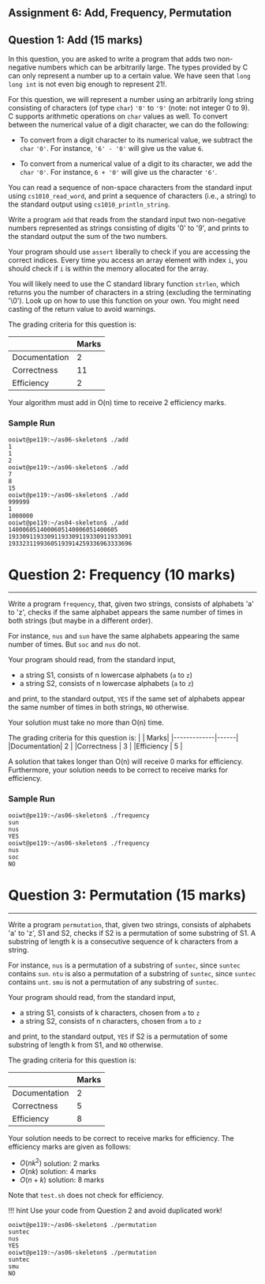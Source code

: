 Assignment 6: Add, Frequency, Permutation
-----------------------------------------

Question 1: Add (15 marks)
--------------------------

In this question, you are asked to write a program that adds
two non-negative numbers which can be arbitrarily large.
The types provided by C can only represent a number up to a
certain value.  We have seen that `long long int` is not
even big enough to represent 21!.

For this question, we will represent a number using an
arbitrarily long string consisting of characters (of type
`char`) `'0'` to `'9'` (note: not integer 0 to 9).  C
supports arithmetic operations on `char` values as well.  To
convert between the numerical value of a digit character, we
can do the following:

- To convert from a digit character to its numerical value,
  we subtract the `char` `'0'`.  For instance, `'6' - '0'`
  will give us the value `6`.

- To convert from a numerical value of a digit to its
  character, we add the `char` `'0'`.  For instance, `6 + '0'`
  will give us the character `'6'`.

You can read a sequence of non-space characters from the
standard input using `cs1010_read_word`, and print a
sequence of characters (i.e., a string) to the standard
output using `cs1010_println_string`.

Write a program `add` that reads from the standard input two
non-negative numbers represented as strings consisting of
digits '0' to '9', and prints to the standard output the sum
of the two numbers.

Your program should use `assert` liberally to check if you
are accessing the correct indices.  Every time you access an
array element with index `i`, you should check if `i` is
within the memory allocated for the array.

You will likely need to use the C standard library function
`strlen`, which returns you the number of characters in a
string (excluding the terminating '\0').  Look up on how to
use this function on your own.  You might need casting of
the return value to avoid warnings.

The grading criteria for this question is:

|             | Marks|
|-------------|------|
|Documentation| 2    |
|Correctness  | 11   |
|Efficiency   | 2    |

Your algorithm must add in O(n) time to receive 2 efficiency marks.

### Sample Run
```
ooiwt@pe119:~/as06-skeleton$ ./add
1
1
2
ooiwt@pe119:~/as06-skeleton$ ./add
7
8
15
ooiwt@pe119:~/as06-skeleton$ ./add
999999
1
1000000
ooiwt@pe119:~/as04-skeleton$ ./add
1400060514000605140006051400605
19330911933091193309119330911933091
19332311993605193914259336963333696
```

# Question 2: Frequency (10 marks)
----------------------------------

Write a program `frequency`, that, given two strings,
consists of alphabets 'a' to 'z', checks if the same
alphabet appears the same number of times in both strings
(but maybe in a different order).

For instance, `nus` and `sun` have the same alphabets
appearing the same number of times.  But `soc` and `nus`
do not.

Your program should read, from the standard input,

- a string S1, consists of n lowercase alphabets (`a` to `z`)
- a string S2, consists of n lowercase alphabets (`a` to `z`)

and print, to the standard output, `YES` if the same set of
alphabets appear the same number of times in both strings,
`NO` otherwise.

Your solution must take no more than O(n) time.  

The grading criteria for this question is:
|             | Marks|
|-------------|------|
|Documentation| 2    |
|Correctness  | 3    |
|Efficiency   | 5    |

A solution that takes longer than O(n) will receive 0 marks
for efficiency.  Furthermore, your solution needs to be
correct to receive marks for efficiency.

### Sample Run
```
ooiwt@pe119:~/as06-skeleton$ ./frequency
sun
nus
YES
ooiwt@pe119:~/as06-skeleton$ ./frequency
nus
soc
NO
```

# Question 3: Permutation (15 marks)
------------------------------------

Write a program `permutation`, that, given two strings,
consists of alphabets 'a' to 'z', S1 and S2, checks if S2 is
a permutation of some substring of S1.  A substring of
length k is a consecutive sequence of k characters from a
string.

For instance, `nus` is a permutation of a substring of
`suntec`, since `suntec` contains `sun`.  `ntu` is also a
permutation of a substring of `suntec`, since `suntec`
contains `unt`.  `smu` is not a permutation of any substring
of `suntec`.

Your program should read, from the standard input,

- a string S1, consists of k characters, chosen from `a` to `z`
- a string S2, consists of n characters, chosen from `a` to `z`

and print, to the standard output, `YES` if S2 is a
permutation of some substring of length k from S1, and `NO`
otherwise.

The grading criteria for this question is:

|             | Marks|
|-------------|------|
|Documentation| 2    |
|Correctness  | 5    |
|Efficiency   | 8    |  

Your solution needs to be correct to receive marks for
efficiency.  The efficiency marks are given as follows:

- $O(nk^2)$ solution: 2 marks
- $O(nk)$ solution: 4 marks
- $O(n+k)$ solution: 8 marks

Note that `test.sh` does not check for efficiency.

!!! hint
    Use your code from Question 2 and avoid duplicated work!

```
ooiwt@pe119:~/as06-skeleton$ ./permutation
suntec
nus
YES
ooiwt@pe119:~/as06-skeleton$ ./permutation
suntec
smu
NO
```
